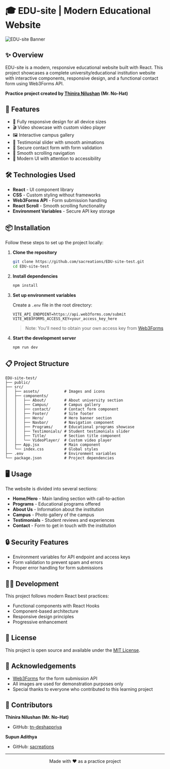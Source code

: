 # 🎓 EDU-site | Modern Educational Website

![EDU-site Banner](<https://iili.io/3Tk76kg.md.png>)

## ✨ Overview

EDU-site is a modern, responsive educational website built with React. This project showcases a complete university/educational institution website with interactive components, responsive design, and a functional contact form using Web3Forms API.

**Practice project created by [Thinira Nilushan](https://github.com/tn-deshappriya ) (Mr. No-Hat)**

## 🚀 Features

- 📱 Fully responsive design for all device sizes
- 🎬 Video showcase with custom video player
- 🖼️ Interactive campus gallery
- 👥 Testimonial slider with smooth animations
- 📝 Secure contact form with form validation
- 🔄 Smooth scrolling navigation
- 🎨 Modern UI with attention to accessibility

## 🛠️ Technologies Used

- **React** - UI component library
- **CSS** - Custom styling without frameworks
- **Web3Forms API** - Form submission handling
- **React Scroll** - Smooth scrolling functionality 
- **Environment Variables** - Secure API key storage

## 📦 Installation

Follow these steps to set up the project locally:

1. **Clone the repository**

   ```bash
   git clone https://github.com/sacreations/EDU-site-test.git
   cd EDU-site-test
   ```

2. **Install dependencies**

   ```bash
   npm install
   ```

3. **Set up environment variables**
   
   Create a `.env` file in the root directory:
   ```
   VITE_API_ENDPOINT=https://api.web3forms.com/submit
   VITE_WEB3FORMS_ACCESS_KEY=your_access_key_here
   ```
   
   > Note: You'll need to obtain your own access key from [Web3Forms](https://web3forms.com/)

4. **Start the development server**
   ```bash
   npm run dev
   ```

## 📋 Project Structure

```
EDU-site-test/
├── public/
├── src/
│   ├── assets/           # Images and icons
│   ├── components/
│   │   ├── About/        # About university section
│   │   ├── Campus/       # Campus gallery
│   │   ├── contact/      # Contact form component
│   │   ├── Footer/       # Site footer
│   │   ├── Hero/         # Hero banner section
│   │   ├── Navbar/       # Navigation component
│   │   ├── Programs/     # Educational programs showcase
│   │   ├── Testimonials/ # Student testimonials slider
│   │   ├── Title/        # Section title component
│   │   └── VideoPlayer/  # Custom video player
│   ├── App.jsx           # Main component
│   └── index.css         # Global styles
├── .env                  # Environment variables
└── package.json          # Project dependencies
```

## 🖥️ Usage

The website is divided into several sections:

- **Home/Hero** - Main landing section with call-to-action
- **Programs** - Educational programs offered
- **About Us** - Information about the institution
- **Campus** - Photo gallery of the campus
- **Testimonials** - Student reviews and experiences
- **Contact** - Form to get in touch with the institution

## 🔒 Security Features

- Environment variables for API endpoint and access keys
- Form validation to prevent spam and errors
- Proper error handling for form submissions

## 👨‍💻 Development

This project follows modern React best practices:

- Functional components with React Hooks
- Component-based architecture
- Responsive design principles
- Progressive enhancement

## 📝 License

This project is open source and available under the [MIT License](LICENSE).

## 🙏 Acknowledgements

- [Web3Forms](https://web3forms.com/) for the form submission API
- All images are used for demonstration purposes only
- Special thanks to everyone who contributed to this learning project

## 👥 Contributors

**Thinira Nilushan (Mr. No-Hat)**
- GitHub: [tn-deshappriya](https://github.com/tn-deshappriya)

**Supun Adithya**
- GitHub: [sacreations](https://github.com/sacreations)

---

<p align="center">
  Made with ❤️ as a practice project
</p>
